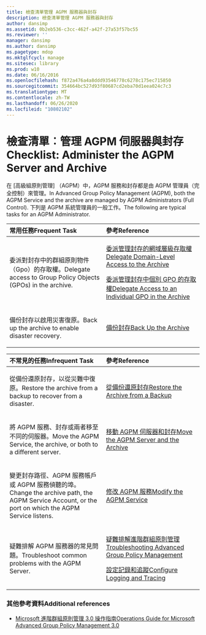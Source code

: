 ```yaml
---
title: 檢查清單管理 AGPM 服務器與封存
description: 檢查清單管理 AGPM 服務器與封存
author: dansimp
ms.assetid: 0b2eb536-c3cc-462f-a42f-27a53f57bc55
ms.reviewer: ''
manager: dansimp
ms.author: dansimp
ms.pagetype: mdop
ms.mktglfcycl: manage
ms.sitesec: library
ms.prod: w10
ms.date: 06/16/2016
ms.openlocfilehash: f872a476a4a8ddd93546778c6278c175ec715850
ms.sourcegitcommit: 354664bc527d93f80687cd2eba70d1eea024c7c3
ms.translationtype: MT
ms.contentlocale: zh-TW
ms.lasthandoff: 06/26/2020
ms.locfileid: "10802102"
---
```

# <span data-ttu-id="9d7f3-103">檢查清單︰管理 AGPM 伺服器與封存</span><span class="sxs-lookup"><span data-stu-id="9d7f3-103">Checklist: Administer the AGPM Server and Archive</span></span>


<span data-ttu-id="9d7f3-104">在 [高級組原則管理] （AGPM）中，AGPM 服務和封存都是由 AGPM 管理員（完全控制）來管理。</span><span class="sxs-lookup"><span data-stu-id="9d7f3-104">In Advanced Group Policy Management (AGPM), both the AGPM Service and the archive are managed by AGPM Administrators (Full Control).</span></span> <span data-ttu-id="9d7f3-105">下列是 AGPM 系統管理員的一般工作。</span><span class="sxs-lookup"><span data-stu-id="9d7f3-105">The following are typical tasks for an AGPM Administrator.</span></span>

<table>
<colgroup>
<col width="50%" />
<col width="50%" />
</colgroup>
<thead>
<tr class="header">
<th align="left"><span data-ttu-id="9d7f3-106">常用任務</span><span class="sxs-lookup"><span data-stu-id="9d7f3-106">Frequent Task</span></span></th>
<th align="left"><span data-ttu-id="9d7f3-107">參考</span><span class="sxs-lookup"><span data-stu-id="9d7f3-107">Reference</span></span></th>
</tr>
</thead>
<tbody>
<tr class="odd">
<td align="left"><p><span data-ttu-id="9d7f3-108">委派對封存中的群組原則物件（Gpo）的存取權。</span><span class="sxs-lookup"><span data-stu-id="9d7f3-108">Delegate access to Group Policy Objects (GPOs) in the archive.</span></span></p></td>
<td align="left"><p><a href="delegate-domain-level-access-to-the-archive-agpm30ops.md" data-raw-source="[Delegate Domain-Level Access to the Archive](delegate-domain-level-access-to-the-archive-agpm30ops.md)"><span data-ttu-id="9d7f3-109">委派管理封存的網域層級存取權</span><span class="sxs-lookup"><span data-stu-id="9d7f3-109">Delegate Domain-Level Access to the Archive</span></span></a></p>
<p><a href="delegate-access-to-an-individual-gpo-in-the-archive-agpm30ops.md" data-raw-source="[Delegate Access to an Individual GPO in the Archive](delegate-access-to-an-individual-gpo-in-the-archive-agpm30ops.md)"><span data-ttu-id="9d7f3-110">委派管理封存中個別 GPO 的存取權</span><span class="sxs-lookup"><span data-stu-id="9d7f3-110">Delegate Access to an Individual GPO in the Archive</span></span></a></p></td>
</tr>
<tr class="even">
<td align="left"><p><span data-ttu-id="9d7f3-111">備份封存以啟用災害復原。</span><span class="sxs-lookup"><span data-stu-id="9d7f3-111">Back up the archive to enable disaster recovery.</span></span></p></td>
<td align="left"><p><a href="back-up-the-archive.md" data-raw-source="[Back Up the Archive](back-up-the-archive.md)"><span data-ttu-id="9d7f3-112">備份封存</span><span class="sxs-lookup"><span data-stu-id="9d7f3-112">Back Up the Archive</span></span></a></p></td>
</tr>
</tbody>
</table>

 

<table>
<colgroup>
<col width="50%" />
<col width="50%" />
</colgroup>
<thead>
<tr class="header">
<th align="left"><span data-ttu-id="9d7f3-113">不常見的任務</span><span class="sxs-lookup"><span data-stu-id="9d7f3-113">Infrequent Task</span></span></th>
<th align="left"><span data-ttu-id="9d7f3-114">參考</span><span class="sxs-lookup"><span data-stu-id="9d7f3-114">Reference</span></span></th>
</tr>
</thead>
<tbody>
<tr class="odd">
<td align="left"><p><span data-ttu-id="9d7f3-115">從備份還原封存，以從災難中復原。</span><span class="sxs-lookup"><span data-stu-id="9d7f3-115">Restore the archive from a backup to recover from a disaster.</span></span></p></td>
<td align="left"><p><a href="restore-the-archive-from-a-backup.md" data-raw-source="[Restore the Archive from a Backup](restore-the-archive-from-a-backup.md)"><span data-ttu-id="9d7f3-116">從備份還原封存</span><span class="sxs-lookup"><span data-stu-id="9d7f3-116">Restore the Archive from a Backup</span></span></a></p></td>
</tr>
<tr class="even">
<td align="left"><p><span data-ttu-id="9d7f3-117">將 AGPM 服務、封存或兩者移至不同的伺服器。</span><span class="sxs-lookup"><span data-stu-id="9d7f3-117">Move the AGPM Service, the archive, or both to a different server.</span></span></p></td>
<td align="left"><p><a href="move-the-agpm-server-and-the-archive.md" data-raw-source="[Move the AGPM Server and the Archive](move-the-agpm-server-and-the-archive.md)"><span data-ttu-id="9d7f3-118">移動 AGPM 伺服器和封存</span><span class="sxs-lookup"><span data-stu-id="9d7f3-118">Move the AGPM Server and the Archive</span></span></a></p></td>
</tr>
<tr class="odd">
<td align="left"><p><span data-ttu-id="9d7f3-119">變更封存路徑、AGPM 服務帳戶或 AGPM 服務偵聽的埠。</span><span class="sxs-lookup"><span data-stu-id="9d7f3-119">Change the archive path, the AGPM Service Account, or the port on which the AGPM Service listens.</span></span></p></td>
<td align="left"><p><a href="modify-the-agpm-service-agpm30ops.md" data-raw-source="[Modify the AGPM Service](modify-the-agpm-service-agpm30ops.md)"><span data-ttu-id="9d7f3-120">修改 AGPM 服務</span><span class="sxs-lookup"><span data-stu-id="9d7f3-120">Modify the AGPM Service</span></span></a></p></td>
</tr>
<tr class="even">
<td align="left"><p><span data-ttu-id="9d7f3-121">疑難排解 AGPM 服務器的常見問題。</span><span class="sxs-lookup"><span data-stu-id="9d7f3-121">Troubleshoot common problems with the AGPM Server.</span></span></p></td>
<td align="left"><p><a href="troubleshooting-advanced-group-policy-management-agpm30ops.md" data-raw-source="[Troubleshooting Advanced Group Policy Management](troubleshooting-advanced-group-policy-management-agpm30ops.md)"><span data-ttu-id="9d7f3-122">疑難排解進階群組原則管理</span><span class="sxs-lookup"><span data-stu-id="9d7f3-122">Troubleshooting Advanced Group Policy Management</span></span></a></p>
<p><a href="configure-logging-and-tracing-agpm30ops.md" data-raw-source="[Configure Logging and Tracing](configure-logging-and-tracing-agpm30ops.md)"><span data-ttu-id="9d7f3-123">設定記錄和追蹤</span><span class="sxs-lookup"><span data-stu-id="9d7f3-123">Configure Logging and Tracing</span></span></a></p></td>
</tr>
</tbody>
</table>

 

### <span data-ttu-id="9d7f3-124">其他參考資料</span><span class="sxs-lookup"><span data-stu-id="9d7f3-124">Additional references</span></span>

-   [<span data-ttu-id="9d7f3-125">Microsoft 進階群組原則管理 3.0 操作指南</span><span class="sxs-lookup"><span data-stu-id="9d7f3-125">Operations Guide for Microsoft Advanced Group Policy Management 3.0</span></span>](operations-guide-for-microsoft-advanced-group-policy-management-30-agpm30ops.md)

 

 





